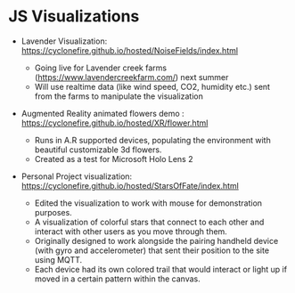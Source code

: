 # JS Visualizations

- Lavender Visualization: https://cyclonefire.github.io/hosted/NoiseFields/index.html  
   - Going live for Lavender creek farms (https://www.lavendercreekfarm.com/) next summer  
   - Will use realtime data (like wind speed, CO2, humidity etc.) sent from the farms to manipulate the visualization
    
- Augmented Reality animated flowers demo : https://cyclonefire.github.io/hosted/XR/flower.html  
   - Runs in A.R supported devices, populating the environment with beautiful customizable 3d flowers.   
   - Created as a test for Microsoft Holo Lens 2     

- Personal Project visualization: https://cyclonefire.github.io/hosted/StarsOfFate/index.html  
   - Edited the visualization to work with mouse for demonstration purposes.   
   - A visualization of colorful stars that connect to each other and interact with other users as you move through them.  
   - Originally designed to work alongside the pairing handheld device (with gyro and accelerometer) that sent their position to the site using MQTT.  
   - Each device had its own colored trail that would interact or light up if moved in a certain pattern within the canvas.  
   

